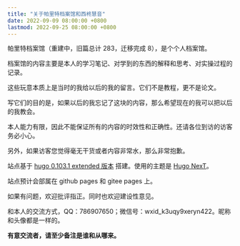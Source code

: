 ```yaml
---
title: "关于帕里特档案馆和西柊慧音"
date: 2022-09-09 08:00:00 +0800
lastmod: 2022-09-25 08:00:00 +0800
---
```


帕里特档案馆（重建中，旧篇总计 283，迁移完成 8），是个个人档案馆。

档案馆的内容主要是本人的学习笔记、对学到的东西的解释和思考、对实操过程的记录。

这些玩意本质上是当时的我给以后的我的留言。它们不是教程，更不是论文。

写它们的目的是，如果以后的我忘记了这块的内容，那么希望现在的我可以把以后的我教会。

本人能力有限，因此不能保证所有的内容的时效性和正确性。还请各位到访的访客务必小心。

另外，如果访客您觉得毫无干货或者内容非常水，那么非常抱歉。

站点基于 [hugo 0.103.1 extended 版本](https://github.com/gohugoio/hugo/releases) 搭建。使用的主题是 [Hugo NexT](https://themes.gohugo.io/themes/hugo-theme-next)。

站点预计会部属在 github pages 和 gitee pages 上。

如果有问题，欢迎批评指正。同时也欢迎建设性意见。

和本人的交流方式，QQ：786907650；微信号：wxid_k3uqy9xeryn422。昵称和头像都是一样的。

**有意交流者，请至少备注是谁和从哪来。**
